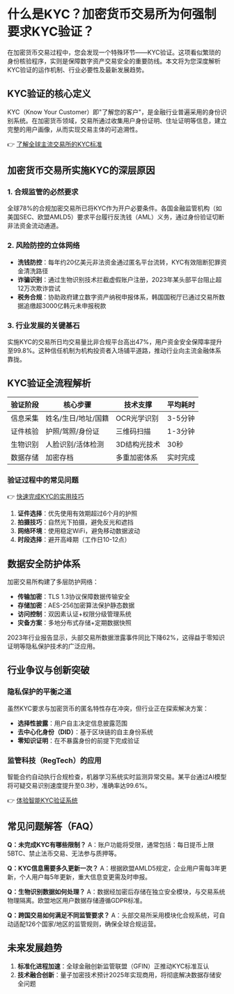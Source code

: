 # 什么是KYC？加密货币交易所为何强制要求KYC验证？

在加密货币交易过程中，您会发现一个特殊环节——KYC验证。这项看似繁琐的身份核验程序，实则是保障数字资产交易安全的重要防线。本文将为您深度解析KYC验证的运作机制、行业必要性及最新发展趋势。

## KYC验证的核心定义

KYC（Know Your Customer）即"了解您的客户"，是金融行业普遍采用的身份识别系统。在加密货币领域，交易所通过收集用户身份证明、住址证明等信息，建立完整的用户画像，从而实现交易主体的可追溯性。

👉 [了解全球主流交易所的KYC标准](https://bit.ly/okx_welcome)

## 加密货币交易所实施KYC的深层原因

### 1. 合规监管的必然要求
全球78%的合规加密交易所已将KYC作为开户必要条件。各国金融监管机构（如美国SEC、欧盟AMLD5）要求平台履行反洗钱（AML）义务，通过身份验证切断非法资金流动通道。

### 2. 风险防控的立体网络
- **洗钱防控**：每年约20亿美元非法资金通过匿名平台流转，KYC有效阻断犯罪资金清洗路径
- **诈骗识别**：通过生物识别技术拦截虚假账户注册，2023年某头部平台阻止超12万次欺诈尝试
- **税务合规**：协助政府建立数字资产纳税申报体系，韩国国税厅已通过交易所数据追缴超3000亿韩元未申报税款

### 3. 行业发展的关键基石
实施KYC的交易所日均交易量比非合规平台高出47%，用户资金安全保障率提升至99.8%。这种信任机制为机构投资者入场铺平道路，推动行业向主流金融体系靠拢。

## KYC验证全流程解析

| 验证阶段 | 核心步骤 | 技术支撑 | 平均耗时 |
|---------|---------|---------|---------|
| 信息采集 | 姓名/生日/地址/国籍 | OCR光学识别 | 3-5分钟 |
| 证件核验 | 护照/驾照/身份证 | 三维码扫描 | 1-3分钟 |
| 生物识别 | 人脸识别/活体检测 | 3D结构光技术 | 30秒 |
| 数据存储 | 加密存档 | 多重加密体系 | 实时完成 |

### 验证过程中的常见问题
👉 [快速完成KYC的实用技巧](https://bit.ly/okx_welcome)

1. **证件选择**：优先使用有效期超过6个月的护照
2. **拍摄技巧**：自然光下拍摄，避免反光和遮挡
3. **网络环境**：使用稳定WiFi，避免移动数据波动
4. **时段选择**：避开高峰期（工作日10-12点）

## 数据安全防护体系

加密交易所构建了多层防护网络：
- **传输加密**：TLS 1.3协议保障数据传输安全
- **存储加密**：AES-256加密算法保护静态数据
- **访问控制**：双因素认证+权限分级管理系统
- **灾备方案**：多地分布式存储+定期数据快照

2023年行业报告显示，头部交易所数据泄露事件同比下降62%，这得益于零知识证明等隐私保护技术的广泛应用。

## 行业争议与创新突破

### 隐私保护的平衡之道
虽然KYC要求与加密货币的匿名特性存在冲突，但行业正在探索解决方案：
- **选择性披露**：用户自主决定信息披露范围
- **去中心化身份（DID）**：基于区块链的自主身份系统
- **零知识证明**：在不暴露身份的前提下完成验证

### 监管科技（RegTech）的应用
智能合约自动执行合规检查，机器学习系统实时监测异常交易。某平台通过AI模型将可疑交易识别速度提升至0.3秒，准确率达99.6%。

👉 [体验智能KYC验证系统](https://bit.ly/okx_welcome)

## 常见问题解答（FAQ）

**Q：未完成KYC有哪些限制？**
A：账户功能将受限，通常包括：每日提币上限5BTC、禁止法币交易、无法参与质押等。

**Q：KYC信息需要多久更新一次？**
A：根据欧盟AMLD5规定，企业用户需每3年更新，个人用户每5年更新，重大信息变更需及时申报。

**Q：生物识别数据如何处理？**
A：数据经加密后存储在独立安全模块，与交易系统物理隔离。欧盟地区用户数据存储遵循GDPR标准。

**Q：跨国交易如何满足不同监管要求？**
A：头部交易所采用模块化合规系统，可自动适配126个国家/地区的监管规则，确保全球合规运营。

## 未来发展趋势

1. **标准化进程加速**：全球金融创新监管联盟（GFIN）正推动KYC标准互认
2. **技术融合创新**：量子加密技术预计2025年实现商用，将彻底解决数据存储安全问题